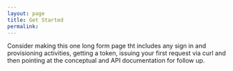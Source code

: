 ```yaml
---
layout: page
title: Get Started
permalink:
---
```


Consider making this one long form page tht includes any sign in and provisioning activities, getting a token, issuing your first request via curl and then pointing at the conceptual and API documentation for follow up.